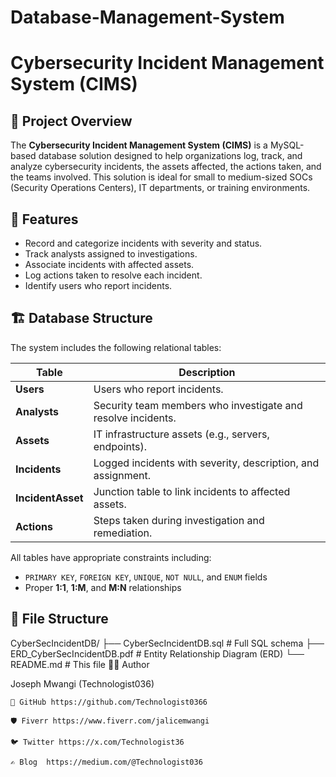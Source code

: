 # Database-Management-System
# Cybersecurity Incident Management System (CIMS)

## 📌 Project Overview

The **Cybersecurity Incident Management System (CIMS)** is a MySQL-based database solution designed to help organizations log, track, and analyze cybersecurity incidents, the assets affected, the actions taken, and the teams involved. This solution is ideal for small to medium-sized SOCs (Security Operations Centers), IT departments, or training environments.

## 🎯 Features

- Record and categorize incidents with severity and status.
- Track analysts assigned to investigations.
- Associate incidents with affected assets.
- Log actions taken to resolve each incident.
- Identify users who report incidents.

## 🏗️ Database Structure

The system includes the following relational tables:

| Table            | Description |
|------------------|-------------|
| **Users**        | Users who report incidents. |
| **Analysts**     | Security team members who investigate and resolve incidents. |
| **Assets**       | IT infrastructure assets (e.g., servers, endpoints). |
| **Incidents**    | Logged incidents with severity, description, and assignment. |
| **IncidentAsset**| Junction table to link incidents to affected assets. |
| **Actions**      | Steps taken during investigation and remediation. |

All tables have appropriate constraints including:
- `PRIMARY KEY`, `FOREIGN KEY`, `UNIQUE`, `NOT NULL`, and `ENUM` fields
- Proper **1:1**, **1:M**, and **M:N** relationships

## 📂 File Structure
CyberSecIncidentDB/
├── CyberSecIncidentDB.sql # Full SQL schema
├── ERD_CyberSecIncidentDB.pdf # Entity Relationship Diagram (ERD)
└── README.md # This file
👨‍💻 Author

Joseph Mwangi (Technologist036)

    🔗 GitHub https://github.com/Technologist0366

    🛡️ Fiverr https://www.fiverr.com/jalicemwangi

    🐦 Twitter https://x.com/Technologist36

    ✍️ Blog  https://medium.com/@Technologist036
